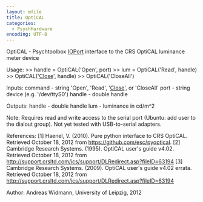```yaml
---
layout: mfile
title: OptiCAL
categories:
  - PsychHardware
encoding: UTF-8
---
```


OptiCAL - Psychtoolbox [IOPort](/docs/IOPort) interface to the CRS OptiCAL luminance
          meter device

Usage:
  \>\> handle = OptiCAL('Open', port)
  \>\> lum = OptiCAL('Read', handle)
  \>\> OptiCAL('[Close](/docs/Close)', handle)
  \>\> OptiCAL('CloseAll')

Inputs:
  command   - string 'Open', 'Read', '[Close](/docs/Close)', or 'CloseAll'
  port      - string device (e.g. '/dev/ttyS0')
  handle    - double handle

Outputs:
  handle    - double handle
  lum       - luminance in cd/m^2

Note:
  Requires read and write access to the serial port (Ubuntu: add user to
  the dialout group). Not yet tested with USB-to-serial adapters.

References:
  [1] Haenel, V. (2010). Pure python interface to CRS OptiCAL. Retrieved
      October 18, 2012 from https://github.com/esc/pyoptical.
  [2] Cambridge Research Systems. (1995). OptiCAL user's guide v4.02.
      Retrieved October 18, 2012 from
    http://support.crsltd.com/ics/support/DLRedirect.asp?fileID=63194
  [3] Cambridge Research Systems. (2009). OptiCAL user's guide v4.02
      errata. Retrieved October 18, 2012 from
    http://support.crsltd.com/ics/support/DLRedirect.asp?fileID=63194

Author: Andreas Widmann, University of Leipzig, 2012